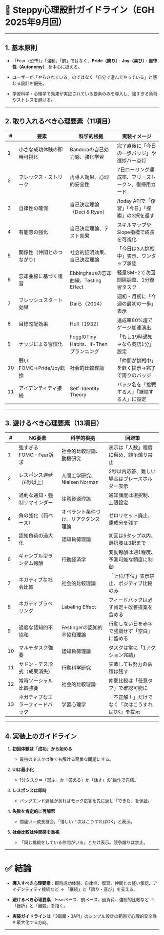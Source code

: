 # 📑 Steppy心理設計ガイドライン（EGH 2025年9月回）

---

## 1. 基本原則

- 「Fear（恐怖）」「強制」「罰」ではなく、**Pride（誇り）**・**Joy（喜び）**・**自律性（Autonomy）** を中心に据える。
    
- ユーザーが「やらされている」のではなく「自分で選んでやっている」と感じる設計を優先。
    
- 学習科学・心理学で効果が実証されている要素のみを導入し、強すぎる負荷やストレスを避ける。
    

---

## 2. 取り入れるべき心理要素（11項目）

|#|要素|科学的根拠|実装イメージ|
|---|---|---|---|
|1|小さな成功体験の即時可視化|Banduraの自己効力感、強化学習|完了直後に「今日の一歩バッジ」や進捗バー点灯|
|2|フレックス・ストリーク|再導入効果、心理的安全性|7日ローリング達成率、フリーズトークン、復帰用カード|
|3|自律性の確保|自己決定理論（Deci & Ryan）|/today APIで「復習」「今日」「探索」の3択を返す|
|4|有能感の強化|自己決定理論、テスト効果|スキルマップやSlope指標で成長を可視化|
|5|関係性（仲間とのつながり）|社会的証明効果、自己決定理論|「今日は3人挑戦中」表示、ワンタップ承認|
|6|忘却曲線に基づく復習|Ebbinghausの忘却曲線、Testing Effect|軽量SM-2で次回間隔調整、1分復習タスク|
|7|フレッシュスタート効果|Daiら（2014）|週初・月初に「今週の最初の一歩」表示|
|8|目標勾配効果|Hull（1932）|達成率80%超でゲージ加速演出|
|9|ナッジによる習慣化|FoggのTiny Habits、If-Thenプランニング|「もし19時通知→なら英語1分」設定|
|10|弱いFOMO→Pride/Joy転換|社会的比較理論|「仲間が挑戦中」を軽く提示→完了で誇りのバッジ|
|11|アイデンティティ接続|Self-Identity Theory|バッジ名を「挑戦する人」「継続する人」に設定|

---

## 3. 避けるべき心理要素（13項目）

|#|NG要素|科学的根拠|回避策|
|---|---|---|---|
|1|強すぎるFOMO・Fear訴求|社会的比較理論、動機研究|表示は「人数」程度に留め、競争煽り禁止|
|2|レスポンス遅延（6秒以上）|人間工学研究、Nielsen Norman|2秒以内応答、難しい場合はプレースホルダー表示|
|3|過剰な通知・強制リマインダー|注意資源理論|通知頻度は選択制、上限設定|
|4|負の強化（罰ベース）|オペラント条件づけ、リアクタンス理論|ゼロリセット廃止、達成分を残す|
|5|認知負荷の過大化|認知負荷理論|初回は5タップ以内、選択肢は3択まで|
|6|ギャンブル型ランダム報酬|行動経済学|変動報酬は週1程度、予測可能な頻度に制御|
|7|ネガティブな社会比較|社会的比較理論|「上位/下位」表示禁止、ポジティブ比較のみ|
|8|ネガティブラベリング|Labeling Effect|フィードバックは必ず肯定＋改善提案を含める|
|9|過度な認知的不協和|Festingerの認知的不協和理論|行動しない日を赤字で強調せず「空白」に留める|
|10|マルチタスク強要|認知負荷理論|タスクは常に「1アクション完結」|
|11|サドン・デス形式（成果消失）|行動科学研究|失敗しても努力の蓄積は残す|
|12|常時ソーシャル比較強要|社会的比較理論|仲間比較は「任意タブ」で確認可能に|
|13|ネガティブなエラーフィードバック|学習心理学|「不正解！」だけでなく「次はこうすればOK」を提示|

---

## 4. 実装上のガイドライン

1. **初回体験は「成功」から始める**
    
    - 最初のタスクは誰でも解ける簡単な問題にする。
        
2. **UIは最小化**
    
    - 1分タスク＝「選ぶ」か「答える」か「話す」の1操作で完結。
        
3. **レスポンスは即時**
    
    - バックエンド遅延があればモック応答を先に返し「できた」を保証。
        
4. **失敗を肯定的に再解釈**
    
    - 間違い＝成長機会。「惜しい！次はこうすればOK」と表示。
        
5. **社会比較は仲間感を重視**
    
    - 「同じ挑戦をしている仲間がいる」とだけ表示。競争煽りは禁止。
        

---

# ✅ 結論

- **導入すべき心理要素**：即時成功体験、自律性、復習、仲間との軽い承認、アイデンティティ接続など → 「継続」と「誇り・喜び」を支える。
    
- **避けるべき心理要素**：Fearベース、罰ベース、過負荷、強制的比較など → 「挫折」と「離脱」を招く。
    
- **実装ガイドライン**は「3画面・3API」のシンプル設計の範囲で心理的安全性を最大化する方向。
    

---

